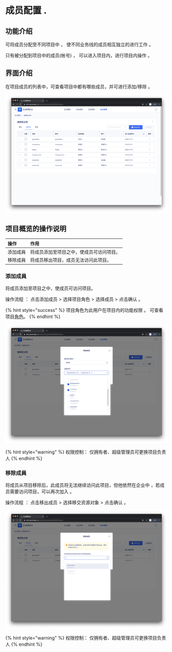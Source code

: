 # 成员配置 .

## 功能介绍

可将成员分配至不同项目中 ， 使不同业务线的成员相互独立的进行工作 。

只有被分配到项目中的成员\(帐号\) ， 可以进入项目内，进行项目内操作 。

## 界面介绍

在项目成员的列表中，可查看项目中都有哪些成员，并可进行添加/移除 。

![](../../../.gitbook/assets/ying-mu-jie-tu-20201119-xia-wu-8.11.47%20%281%29.png)

## 项目概览的操作说明

| 操作 | 作用 |
| :--- | :--- |
| 添加成員 | 将成员添加至项目之中，使成员可访问项目。 |
| 移除成員 | 将成员移出项目，成员无法访问此项目。 |



### 添加成員

将成员添加至项目之中，使成员可访问项目。

操作流程  ： 点击添加成员 &gt;  选择项目角色 &gt;  选择成员 &gt; 点击确认 。

{% hint style="success" %}
项目角色为此用户在项目内的功能权限 。 可查看 项目[角色](https://app.gitbook.com/@growingio/s/op/~/drafts/-MMVAIcGiHwnMjXMi1gb/v/v20201200/product-manual/zhan-dian-guan-li/zhan-dian-jiao-se)。
{% endhint %}

![](../../../.gitbook/assets/ying-mu-jie-tu-20201119-xia-wu-8.16.26.png)

{% hint style="warning" %}
权限控制： 仅拥有者、超级管理员可更换项目负责人
{% endhint %}

### 

### 移除成員

将成员从项目移除后，此成员将无法继续访问此项目，但他依然在企业中 ，若成员需要访问项目，可以再次加入 。

操作流程 ： 点击移出成员 &gt;  选择移交资源对象 &gt;  点击确认 。

![](../../../.gitbook/assets/ying-mu-jie-tu-20201119-xia-wu-8.16.55.png)

{% hint style="warning" %}
权限控制： 仅拥有者、超级管理员可更换项目负责人
{% endhint %}

